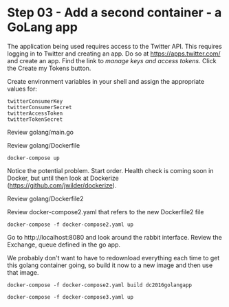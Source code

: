 # Step 03 - Add a second container - a GoLang app

The application being used requires access to the Twitter API. This requires logging in to Twitter and creating an app. Do so at https://apps.twitter.com/ and create an app.  Find the link to *manage keys and access tokens*. Click the Create my Tokens button.

Create environment variables in your shell and assign the appropriate values for:

    twitterConsumerKey
    twitterConsumerSecret
    twitterAccessToken
    twitterTokenSecret

Review golang/main.go

Review golang/Dockerfile

    docker-compose up

Notice the potential problem. Start order. Health check is coming soon in Docker, but until then look at Dockerize (https://github.com/jwilder/dockerize).

Review golang/Dockerfile2

Review docker-compose2.yaml that refers to the new Dockerfile2 file

    docker-compose -f docker-compose2.yaml up

Go to http://localhost:8080 and look around the rabbit interface. Review the Exchange, queue defined in the go app.

We probably don't want to have to redownload everything each time to get this golang container going, so build it now to a new image and then use that image.

    docker-compose -f docker-compose2.yaml build dc2016golangapp

    docker-compose -f docker-compose3.yaml up
